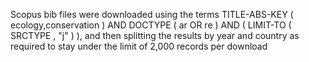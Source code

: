 Scopus bib files were downloaded using the terms TITLE-ABS-KEY ( ecology,conservation )  AND  DOCTYPE ( ar  OR  re )  AND  ( LIMIT-TO ( SRCTYPE ,  "j" ) ), and then splitting the results by year and country as required to stay under the limit of 2,000 records per download
